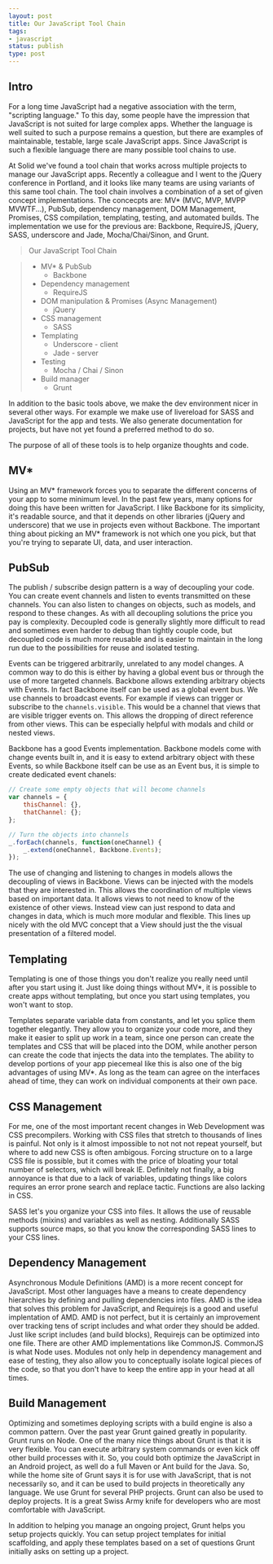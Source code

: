 ```yaml
---
layout: post
title: Our JavaScript Tool Chain
tags:
- javascript
status: publish
type: post
---
```


## Intro

For a long time JavaScript had a negative association with the term, "scripting language."
To this day, some people have the impression that JavaScript is not suited for large
complex apps. Whether the language is well suited to such a purpose remains a question, but
there are examples of maintainable, testable, large scale JavaScript apps. Since JavaScript
is such a flexible language there are many possible tool chains to use.

At Solid we've found a tool chain that works across multiple projects to manage our JavaScript
apps. Recently a colleague and I went to the jQuery conference in Portland, and it looks
like many teams are using variants of this same tool chain. The tool chain involves a combination
of a set of given concept implementations. The concecpts are: MV* (MVC, MVP, MVPP
MVWTF...), PubSub, dependency management, DOM Management, Promises, CSS compilation, templating, testing, and automated builds.
The implementation we use for the previous are: Backbone, RequireJS, jQuery, SASS, underscore and Jade,
Mocha/Chai/Sinon, and Grunt.

> Our JavaScript Tool Chain

> * MV* & PubSub
>    * Backbone
> * Dependency management
>    * RequireJS
> * DOM manipulation & Promises (Async Management)
>    * jQuery
> * CSS management
>    * SASS
> * Templating
>    * Underscore - client
>    * Jade - server
> * Testing
>    * Mocha / Chai / Sinon
> * Build manager
>    * Grunt

In addition to the basic tools above, we make the dev environment nicer in several other ways.
For example we make use of livereload for SASS and JavaScript for the app and tests. We also
generate documentation for projects, but have not yet found a preferred method to do so.

The purpose of all of these tools is to help organize thoughts and code.

## MV*

Using an MV* framework forces you to separate the different concerns of your app to
some minimum level. In the past few years, many options for doing this have been written for
JavaScript. I like Backbone for its simplicity, it's readable source, and that it depends
on other libraries (jQuery and underscore) that we use in projects even without
Backbone. The important thing about picking an MV* framework is not which one you pick,
but that you're trying to separate UI, data, and user interaction.

## PubSub

The publish / subscribe design pattern is a way of decoupling your code. You can create event
channels and listen to events transmitted on these channels. You can also listen to changes
on objects, such as models, and respond to these changes. As with all decoupling solutions
the price you pay is complexity. Decoupled code is generally slightly more difficult to
read and sometimes even harder to debug than tightly couple code, but decoupled code is much
more reusable and is easier to maintain in the long run due to the possibilities for reuse
and isolated testing.

Events can be triggered arbitrarily, unrelated to any model changes. A common way to
 do this is either by having a global event bus or through the use of more targeted channels.
 Backbone allows extending arbitrary objects with Events. In fact Backbone itself can be
 used as a global event bus. We use channels to broadcast events. For example if views can
 trigger or subscribe to the `channels.visible`. This would be a channel that views that are
 visible trigger events on. This allows the dropping of direct reference from other views.
 This can be especially helpful with modals and child or nested views.

Backbone has a good Events implementation. Backbone models come with
change events built in, and it is easy to extend arbitrary object with these Events, so
while Backbone itself can be use as an Event bus, it is simple to create dedicated event
chanels:

```javascript
// Create some empty objects that will become channels
var channels = {
    thisChannel: {},
    thatChannel: {};
};

// Turn the objects into channels
_.forEach(channels, function(oneChannel) {
    _.extend(oneChannel, Backbone.Events);
});
```

The use of changing and listening to changes in models
allows the decoupling of views in Backbone. Views can be injected with the models that they
 are interested in. This allows the coordination of multiple views based on important data.
 It allows views to not need to know of the existence of other views. Instead view can just
 respond to data and changes in data, which is much more modular and flexible. This lines
 up nicely with the old MVC concept that a View should just the the visual presentation of
 a filtered model.

## Templating

Templating is one of those things you don't realize you really need until after you start
using it. Just like doing things without MV*, it is possible to create apps without templating,
but once you start using templates, you won't want to stop.

Templates separate variable
data from constants, and let you splice them together elegantly. They allow you to organize
your code
more, and they make it easier to split up work in a team, since one person can create
the templates and CSS that will be placed into the DOM, while another person can create the
code that
injects the data into the templates. The ability to develop portions of your app piecemeal
like this is also one of the big advantages of using MV*. As long as the team can agree
on the interfaces ahead of time, they can work on individual components at their own pace.

## CSS Management

For me, one of the most important recent changes in Web Development was CSS precompilers.
Working with CSS files that stretch to thousands of lines is painful. Not only is it almost
impossible to not not not repeat yourself, but where to add new CSS is often ambigous. Forcing
structure on to a large CSS file is possible, but it comes with the price of bloating your
total number of selectors, which will break IE. Definitely not finally, a big annoyance is that due
to a lack of variables, updating things like colors requires an error prone search and
replace tactic. Functions are also lacking in CSS.

SASS let's you organize your CSS into files. It allows the use of reusable methods (mixins)
and variables as well as nesting. Additionally SASS supports source maps, so that you know the corresponding
SASS lines to your CSS lines.

## Dependency Management

Asynchronous Module Definitions (AMD) is a more recent concept for JavaScript. Most other
languages have a means to create dependency hierarchies by defining and pulling
dependencies into files. AMD is the idea that solves this problem for JavaScript, and
Requirejs is a good and useful implentation of AMD. AMD is not perfect, but it is certainly
an improvement over tracking tens of script includes and what order they should be added.
Just like script includes (and build blocks), Requirejs can be optimized into one file.
There are other AMD implementations like CommonJS. CommonJS is what Node uses.
Modules not only help in dependency management and ease of testing, they also allow you to
conceptually isolate logical pieces of the code, so that you don't have to keep the entire
app in your head at all times.

## Build Management

Optimizing and sometimes deploying scripts with a build engine is also a common pattern.
Over the past year Grunt gained greatly in popularity. Grunt runs on Node. One of the many
nice things about Grunt is that it is
very flexible. You can
execute arbitrary system commands or even kick off other build processes with it. So, you
could both optimize the JavaScript in an Android project, as well do a full Maven or Ant
build for the Java. So, while the home site of Grunt says it is for use with JavaScript,
that is not necessarily so, and it can be used to build projects in theoretically any
language. We use Grunt for several PHP projects. Grunt can also be used to deploy projects.
It is a great Swiss Army knife for developers who are most comfortable with JavaScript.

In addition to helping you manage an ongoing project, Grunt helps you setup projects quickly.
You can setup project templates for initial scaffolding, and apply these templates based
on a set of questions Grunt initially asks on setting up a project.
